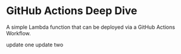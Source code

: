 # GitHub Actions Deep Dive

A simple Lambda function that can be deployed via a GitHub Actions Workflow. 

update one
update two
